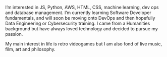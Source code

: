 I’m interested in JS, Python, AWS, HTML, CSS, machine learning, dev ops and database management.
I’m currently learning Software Developer fundamentals, and will soon be moving onto DevOps and then hopefully Data Engineering or Cybersecurity training.
I came from a Humanities background but have always loved technology and decided to pursue my passion.

My main interest in life is retro videogames but I am also fond of live music, film, art and philosophy.



